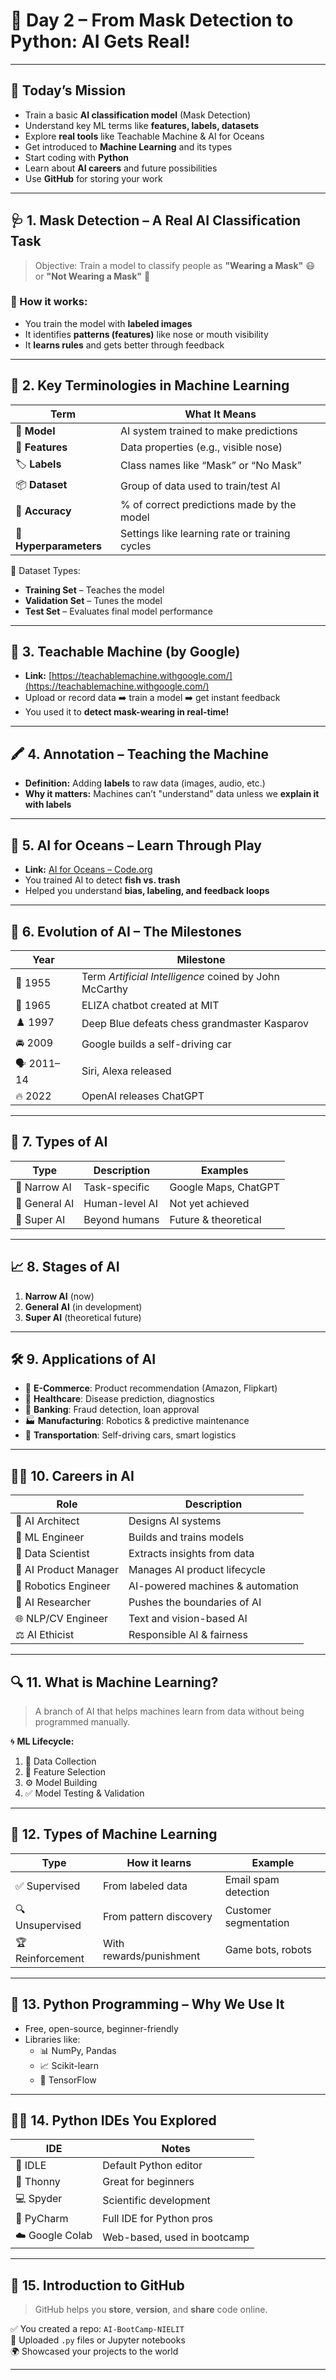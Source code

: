 # 📘 Day 2 – From Mask Detection to Python: AI Gets Real!

---

## 🎯 Today’s Mission

- Train a basic **AI classification model** (Mask Detection)
- Understand key ML terms like **features, labels, datasets**
- Explore **real tools** like Teachable Machine & AI for Oceans
- Get introduced to **Machine Learning** and its types
- Start coding with **Python**
- Learn about **AI careers** and future possibilities
- Use **GitHub** for storing your work

---

## 🩺 1. Mask Detection – A Real AI Classification Task

> Objective: Train a model to classify people as **"Wearing a Mask"** 😷 or **"Not Wearing a Mask"** 🙅

### 🔧 How it works:
- You train the model with **labeled images**
- It identifies **patterns (features)** like nose or mouth visibility
- It **learns rules** and gets better through feedback

---

## 📌 2. Key Terminologies in Machine Learning

| Term           | What It Means |
|----------------|---------------|
| 🧠 **Model** | AI system trained to make predictions |
| 🔢 **Features** | Data properties (e.g., visible nose) |
| 🏷️ **Labels** | Class names like “Mask” or “No Mask” |
| 📦 **Dataset** | Group of data used to train/test AI |
| 🎯 **Accuracy** | % of correct predictions made by the model |
| 🔧 **Hyperparameters** | Settings like learning rate or training cycles |

🧪 Dataset Types:
- **Training Set** – Teaches the model
- **Validation Set** – Tunes the model
- **Test Set** – Evaluates final model performance

---

## 🤖 3. Teachable Machine (by Google)

- **Link:** [https://teachablemachine.withgoogle.com/](https://teachablemachine.withgoogle.com/)
- Upload or record data ➡️ train a model ➡️ get instant feedback
- You used it to **detect mask-wearing in real-time!**

---

## 🖍️ 4. Annotation – Teaching the Machine

- **Definition:** Adding **labels** to raw data (images, audio, etc.)
- **Why it matters:** Machines can’t "understand" data unless we **explain it with labels**

---

## 🌊 5. AI for Oceans – Learn Through Play

- **Link:** [AI for Oceans – Code.org](https://studio.code.org/s/oceans/lessons/1/levels/2)
- You trained AI to detect **fish vs. trash**
- Helped you understand **bias, labeling, and feedback loops**

---

## 📜 6. Evolution of AI – The Milestones

| Year | Milestone |
|------|-----------|
| 🧠 1955 | Term *Artificial Intelligence* coined by John McCarthy |
| 💬 1965 | ELIZA chatbot created at MIT |
| ♟️ 1997 | Deep Blue defeats chess grandmaster Kasparov |
| 🚘 2009 | Google builds a self-driving car |
| 🗣️ 2011–14 | Siri, Alexa released |
| 🔥 2022 | OpenAI releases ChatGPT |

---

## 🧠 7. Types of AI

| Type | Description | Examples |
|------|-------------|----------|
| 🔹 Narrow AI | Task-specific | Google Maps, ChatGPT |
| 🔸 General AI | Human-level AI | Not yet achieved |
| 🔺 Super AI | Beyond humans | Future & theoretical |

---

## 📈 8. Stages of AI

1. **Narrow AI** (now)
2. **General AI** (in development)
3. **Super AI** (theoretical future)

---

## 🛠️ 9. Applications of AI

- 🛒 **E-Commerce**: Product recommendation (Amazon, Flipkart)
- 🏥 **Healthcare**: Disease prediction, diagnostics
- 🏦 **Banking**: Fraud detection, loan approval
- 🏭 **Manufacturing**: Robotics & predictive maintenance
- 🚚 **Transportation**: Self-driving cars, smart logistics

---

## 👩‍💻 10. Careers in AI

| Role | Description |
|------|-------------|
| 👷 AI Architect | Designs AI systems |
| 🧪 ML Engineer | Builds and trains models |
| 🧠 Data Scientist | Extracts insights from data |
| 🧾 AI Product Manager | Manages AI product lifecycle |
| 🤖 Robotics Engineer | AI-powered machines & automation |
| 🧬 AI Researcher | Pushes the boundaries of AI |
| 🌐 NLP/CV Engineer | Text and vision-based AI |
| ⚖️ AI Ethicist | Responsible AI & fairness |

---

## 🔍 11. What is Machine Learning?

> A branch of AI that helps machines learn from data without being programmed manually.

🌀 **ML Lifecycle:**
1. 🧺 Data Collection
2. 🧪 Feature Selection
3. ⚙️ Model Building
4. ✅ Model Testing & Validation

---

## 🧠 12. Types of Machine Learning

| Type | How it learns | Example |
|------|---------------|---------|
| ✅ Supervised | From labeled data | Email spam detection |
| 🔍 Unsupervised | From pattern discovery | Customer segmentation |
| 🏆 Reinforcement | With rewards/punishment | Game bots, robots |

---

## 🐍 13. Python Programming – Why We Use It

- Free, open-source, beginner-friendly
- Libraries like:
  - 📊 NumPy, Pandas
  - 📈 Scikit-learn
  - 🧠 TensorFlow

---

## 🧑‍💻 14. Python IDEs You Explored

| IDE | Notes |
|-----|-------|
| 🐍 IDLE | Default Python editor |
| 🎯 Thonny | Great for beginners |
| 💻 Spyder | Scientific development |
| 🧠 PyCharm | Full IDE for Python pros |
| ☁️ Google Colab | Web-based, used in bootcamp |

---

## 💾 15. Introduction to GitHub

> GitHub helps you **store**, **version**, and **share** code online.

✅ You created a repo: `AI-BootCamp-NIELIT`  
📌 Uploaded `.py` files or Jupyter notebooks  
🌍 Showcased your projects to the world

---

